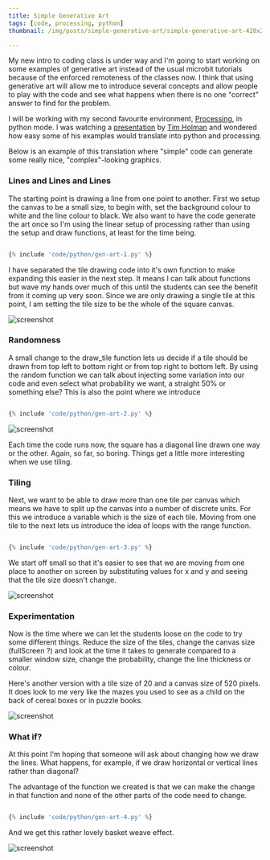 ```yaml
---
title: Simple Generative Art
tags: [code, processing, python]
thumbnail: /img/posts/simple-generative-art/simple-generative-art-420x255.webp

---
```


My new intro to coding class is under way and I'm going to start working on some examples of generative art instead of the usual microbit tutorials because of the
enforced remoteness of the classes now. I think that using generative art will allow me to introduce several concepts and allow people to play with the code and
see what happens when there is no one "correct" answer to find for the problem.

I will be working with my second favourite environment, <a href="https://processing.org/">Processing</a>, in python mode. I was watching a <a href="https://youtu.be/4Se0_w0ISYk">presentation</a> by
<a href="https://tholman.com">Tim Holman</a> and wondered how easy some of his examples would translate into python and processing.

Below is an example of this translation where "simple" code can generate some really nice, "complex"-looking graphics.

### Lines and Lines and Lines

The starting point is drawing a line from one point to another. First we setup the canvas to be a small size, to begin with, set the background colour to white
and the line colour to black. We also want to have the code generate the art once so I'm using the linear setup of processing rather than using the setup and draw functions,
at least for the time being.

```python

{% include 'code/python/gen-art-1.py' %}

```

I have separated the tile drawing code into it's own function to make expanding this easier in the next step. It means I can talk about functions but wave my hands over much of this until
the students can see the benefit from it coming up very soon. Since we are only drawing a single tile at this point, I am setting the tile size to be the whole of the square canvas.

![screenshot](/img/posts/simple-generative-art/art-1.webp)

### Randomness

A small change to the draw_tile function lets us decide if a tile should be drawn from top left to bottom right or from top right to bottom left. By using the random function
we can talk about injecting some variation into our code and even select what probability we want, a straight 50% or something else? This is also the point where we introduce

```python

{% include 'code/python/gen-art-2.py' %}

```

![screenshot](/img/posts/simple-generative-art/art-2.webp)

Each time the code runs now, the square has a diagonal line drawn one way or the other. Again, so far, so boring. Things get a little more interesting when we use tiling.

### Tiling

Next, we want to be able to draw more than one tile per canvas which means we have to split up the canvas into a number of discrete units. For this we
introduce a variable which is the size of each tile. Moving from one tile to the next lets us introduce the idea of loops with the range function.

```python

{% include 'code/python/gen-art-3.py' %}

```

We start off
small so that it's easier to see that we are moving from one place to another on screen by substituting values for x and y and seeing that the tile size doesn't change.

![screenshot](/img/posts/simple-generative-art/art-3.webp)

### Experimentation

Now is the time where we can let the students loose on the code to try some different things. Reduce the size of the tiles, change the canvas size (fullScreen ?) and look at the time it
takes to generate compared to a smaller window size, change the probability, change the line thickness or colour.

Here's another version with a tile size of 20 and a canvas size of 520 pixels. It does look to me very like the mazes you used to see as a child on the back of cereal boxes
or in puzzle books.

![screenshot](/img/posts/simple-generative-art/art-4.webp)

### What if?

At this point I'm hoping that someone will ask about changing how we draw the lines. What happens, for example, if we draw horizontal or vertical lines rather than
diagonal?

The advantage of the function we created is that we can make the change in that function and none of the other parts of the code need to change.

```python

{% include 'code/python/gen-art-4.py' %}

```

And we get this rather lovely basket weave effect.

![screenshot](/img/posts/simple-generative-art/art-5.webp)
